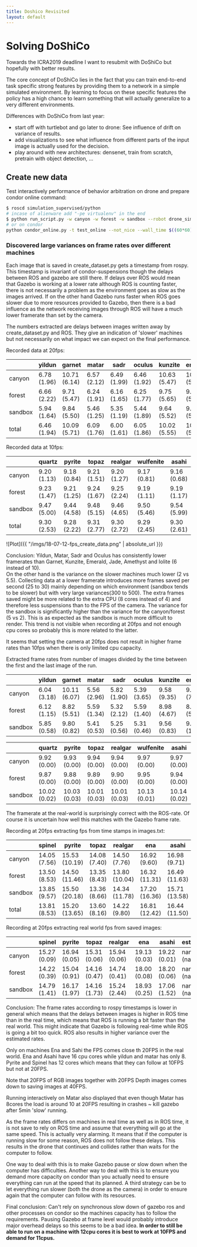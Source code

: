 ```yaml
---
title: Doshico Revisited
layout: default
---
```


# Solving DoShiCo

Towards the ICRA2019 deadline I want to resubmit with DoShiCo but hopefully with better results.

The core concept of DoShiCo lies in the fact that you can train end-to-end task specific strong features by providing them to a network in a simple simulated environment.
By learning to focus on these specific features the policy has a high chance to learn something that will actually generalize to a very different environments.

Differences with DoShiCo from last year:

- start off with turtlebot and go later to drone: See influence of drift on variance of results.
- add visualizations to see what influence from different parts of the input image is actually used for the decision.
- play around with new architectures: densenet, train from scratch, pretrain with object detection, ...

## Create new data

Test interactively performance of behavior arbitration on drone and prepare condor online command:

```bash
$ roscd simulation_supervised/python
# incase of alienware add "-pe virtualenv" in the end
$ python run_script.py -w canyon -w forest -w sandbox --robot drone_sim --fsm oracle_drone_fsm -n 3 -g --paramfile params.yaml -ds -pe sing
# or on condor
python condor_online.py -t test_online --not_nice --wall_time $((60*60)) -w canyon -w forest -w sandbox --robot drone_sim --fsm oracle_drone_fsm -n 3 --paramfile params.yaml -ds 
```

### Discovered large variances on frame rates over different machines

Each image that is saved in create_dataset.py gets a timestamp from rospy. This timestamp is invariant of condor-suspensions though the delays between ROS and gazebo are still there.
If delays over ROS would mean that Gazebo is working at a lower rate although ROS is counting faster, there is not necessarily a problem as the environment goes as slow as the images arrived.
If on the other hand Gazebo runs faster when ROS goes slower due to more resources provided to Gazebo, then there is a bad influence as the network receiving images through ROS will have a much lower framerate than set by the camera.

The numbers extracted are delays between images written away by create_dataset.py and ROS. They give an indication of 'slower' machines but not necessarily on what impact we can expect on the final performance.

Recorded data at 20fps:

|   	  | yildun  	 | garnet  		 | matar  		| sadr  	   | oculus  	  | kunzite  	 | emerald  	| jade  	   | amethyst  	  | iolite   	 |
|---------|--------------|---------------|--------------|--------------|--------------|--------------|--------------|--------------|------------- |--------------|
| canyon  | 6.78 (1.96)  | 10.71 (6.14)  | 6.57 (2.12)  | 6.49 (1.99)  | 6.46 (1.92)  | 10.63 (5.47) | 10.73 (5.88) | 10.63 (5.38) | 10.77 (6.04) | 10.82 (6.41) | 
| forest  | 6.66 (2.22)  | 9.71 (5.47)   | 6.24 (1.91)  | 6.16 (1.65)  | 6.25 (1.77)  | 9.75 (5.65)  | 9.77 (5.52)  | 9.81 (5.59)  | 9.73 (5.50)  | 9.93 (6.12)  | 
| sandbox | 5.94 (1.64)  | 9.84 (5.50)   | 5.46 (1.25)  | 5.35 (1.19)  | 5.44 (1.89)  | 9.64 (5.52)  | 9.78 (5.49)  | 9.73 (5.08)  | 9.89 (5.32)  | 9.92 (6.23)  | 
| total   | 6.46 (1.94)  | 10.09 (5.71)  | 6.09 (1.76)  | 6.00 (1.61)  | 6.05 (1.86)  | 10.02 (5.55) | 10.11 (5.64) | 10.05 (5.35) | 10.14 (5.62) | 10.24 (6.26) | 

Recorded data at 10fps:

|         | quartz       | pyrite       | topaz        | realgar      | wulfenite    | asahi        | 
|---------|--------------|--------------|--------------|--------------|--------------|--------------|
| canyon  | 9.20 (1.13)  | 9.18 (0.84)  | 9.21 (1.51)  | 9.20 (1.27)  | 9.17 (0.81)  | 9.16 (0.68)  | 
| forest  | 9.23 (1.47)  | 9.21 (1.25)  | 9.24 (1.67)  | 9.25 (2.24)  | 9.19 (1.11)  | 9.19 (1.17)  | 
| sandbox | 9.47 (5.00)  | 9.44 (4.58)  | 9.48 (5.15)  | 9.46 (4.65)  | 9.50 (5.46)  | 9.54 (5.99)  | 
| total   | 9.30 (2.53)  | 9.28 (2.22)  | 9.31 (2.77)  | 9.30 (2.72)  | 9.29 (2.45)  | 9.30 (2.61)  | 


\![Plot]({{ "/imgs/18-07-12-fps_create_data.png" | absolute_url }})

Conclusion:
Yildun, Matar, Sadr and Oculus has consistently lower framerates than Garnet, Kunzite, Emerald, Jade, Amethyst and Iolite (6 instead of 10).  
On the other hand is the variance on the slower machines much lower (2 vs 5.5).
Collecting data at a lower framerate introduces more frames saved per second (25 to 30) mainly depending on which environment (sandbox tends to be slower) but with very large variances(300 to 500).
The extra frames saved might be more related to the extra CPU (8 cores instead of 4) and therefore less suspensions than to the FPS of the camera.
The variance for the sandbox is significantly higher than the variance for the canyon/forest (5 vs 2). This is as expected as the sandbox is much more difficult to render.
This trend is not visible when recording at 20fps and not enough cpu cores so probably this is more related to the latter.

It seems that setting the camera at 20fps does not result in higher frame rates than 10fps when there is only limited cpu capacity.


Extracted frame rates from number of images divided by the time between the first and the last image of the run.

|         | yildun       | garnet       | matar        | sadr         | oculus       | kunzite      | emerald      | jade         | amethyst     | iolite       | 
|---------|--------------|--------------|--------------|--------------|--------------|--------------|--------------|--------------|--------------|--------------|
| canyon  | 6.04 (3.18)  | 10.11 (6.07) | 5.56 (2.96)  | 5.82 (1.90)  | 5.39 (3.65)  | 9.58 (9.35)  | 9.91 (7.53)  | 9.53 (9.62)  | 10.36 (4.55) | 10.18 (5.20) | 
| forest  | 6.12 (1.15)  | 8.82 (5.51)  | 5.59 (1.34)  | 5.32 (2.12)  | 5.59 (1.40)  | 8.98 (4.67)  | 8.96 (5.17)  | 9.11 (4.47)  | 9.31 (2.49)  | 8.72 (7.95)  | 
| sandbox | 5.85 (0.58)  | 9.80 (0.82)  | 5.41 (0.53)  | 5.25 (0.56)  | 5.31 (0.46)  | 9.56 (0.83)  | 9.77 (1.05)  | 9.57 (2.74)  | 9.90 (0.87)  | 9.90 (1.18)  | 

|         | quartz       | pyrite       | topaz        | realgar      | wulfenite    | asahi        |
|---------|--------------|--------------|--------------|--------------|--------------|--------------|
| canyon  | 9.92 (0.00)  | 9.93 (0.00)  | 9.94 (0.00)  | 9.94 (0.00)  | 9.97 (0.00)  | 9.97 (0.00)  | 
| forest  | 9.87 (0.00)  | 9.88 (0.00)  | 9.89 (0.00)  | 9.90 (0.00)  | 9.95 (0.00)  | 9.94 (0.00)  | 
| sandbox | 10.02 (0.02) | 10.03 (0.03) | 10.01 (0.03) | 10.01 (0.03) | 10.13 (0.01) | 10.14 (0.02) | 

The framerate at the real-world is surprisingly correct with the ROS-rate. Of course it is uncertain how well this matches with the Gazebo frame rate.

Recording at 20fps extracting fps from time stamps in images.txt:

|         | spinel        | pyrite         | topaz         | realgar       | ena            | asahi          | estragon   |  
|---------|---------------|----------------|---------------|---------------|----------------|----------------|------------|
| canyon  | 14.05 (7.56)  | 15.53 (10.19)  | 14.08 (7.40)  | 14.50 (7.76)  | 16.92 (9.60)   | 16.98 (9.71)   | nan (nan)  | 
| forest  | 13.50 (8.53)  | 14.50 (11.46)  | 13.35 (8.43)  | 13.80 (10.04) | 16.32 (11.31)  | 16.49 (11.63)  | nan (nan)  | 
| sandbox | 13.85 (9.57)  | 15.50 (20.18)  | 13.36 (8.66)  | 14.34 (11.78) | 17.20 (16.36)  | 15.71 (13.58)  | nan (nan)  | 
| total   | 13.81 (8.53)  | 15.20 (13.65)  | 13.60 (8.16)  | 14.22 (9.80)  | 16.81 (12.42)  | 16.44 (11.50)  | nan (nan)  | 

Recording at 20fps extracting real world fps from saved images:

|          | spinel        | pyrite        | topaz         | realgar       | ena           | asahi         | estragon   | 
|----------|---------------|---------------|---------------|---------------|---------------|---------------|------------|
| canyon   | 15.27 (0.09)  | 16.94 (0.05)  | 15.31 (0.06)  | 15.94 (0.06)  | 19.13 (0.03)  | 19.22 (0.01)  | nan (nan)  | 
| forest   | 14.22 (0.39)  | 15.04 (0.91)  | 14.16 (0.47)  | 14.74 (0.41)  | 18.00 (0.08)  | 18.20 (0.06)  | nan (nan)  | 
| sandbox  | 14.79 (1.41)  | 16.17 (1.97)  | 14.16 (1.73)  | 15.24 (2.44)  | 18.93 (0.25)  | 17.06 (1.52)  | nan (nan)  |

Conclusion:
The frame rates according to rospy timestamps is lower in general which means that the delays between images is higher in ROS time than in the real time,
which means that ROS is running a bit faster than the real world. This might indicate that Gazebo is following real-time while ROS is going a bit too quick.
ROS also results in higher variance over the estimated rates.

Only on machines Ena and Sahi the FPS comes close th 20FPS in the real world. Ena and Asahi have 16 cpu cores while yildun and matar has only 8. 
Pyrite and Spinel has 12 cores which means that they can follow at 10FPS but not at 20FPS.

Note that 20FPS of RGB images together with 20FPS Depth images comes down to saving images at 40FPS.

Running interactively on Matar also displayed that even though Matar has 8cores the load is around 10 at 20FPS resulting in crashes ~ kill gazebo after 5min 'slow' running.

As the frame rates differs on machines in real time as well as in ROS time, it is not save to rely on ROS time and assume that everything will go at the same speed. 
This is actually very alarming. It means that if the computer is running slow for some reason, ROS does not follow these delays.
This results in the drone that continues and collides rather than waits for the computer to follow.

One way to deal with this is to make Gazebo pause or slow down when the computer has difficulties.
Another way to deal with this is to ensure you demand more capacity on condor than you actually need to ensure everything can run at the speed that its planned.
A third strategy can be to let everything run slower (both the drone as the camera) in order to ensure again that the computer can follow with its resources.

Final conclusion:
Can't rely on synchronous slow down of gazebo ros and other processes on condor so the machines capacity has to follow the requirements.
Pausing Gazebo at frame level would probably introduce major overhead delays so this seems to be a bad idea.
**In order to still be able to run on a machine with 12cpu cores it is best to work at 10FPS and demand for 11cpus.**

